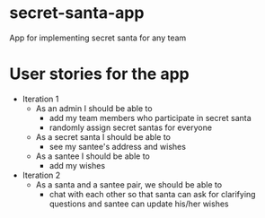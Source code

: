 # secret-santa-app

App for implementing secret santa for any team

# User stories for the app

- Iteration 1
  - As an admin I should be able to
    - add my team members who participate in secret santa
    - randomly assign secret santas for everyone
  - As a secret santa I should be able to
    - see my santee's address and wishes
  - As a santee I should be able to
    - add my wishes
- Iteration 2
  - As a santa and a santee pair, we should be able to
    - chat with each other so that santa can ask for clarifying questions and santee can update his/her wishes
